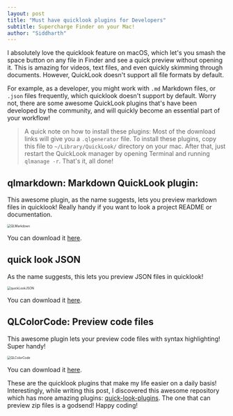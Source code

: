 ```yaml
---
layout: post
title: "Must have quicklook plugins for Developers"
subtitle: Supercharge Finder on your Mac!
author: "Siddharth"
---
```


I absolutely love the quicklook feature on macOS, which let's you smash the space button on any file in Finder and see a quick preview without opening it. This is amazing for videos, text files, and even quickly skimming through documents. However, QuickLook doesn't support all file formats by default.

For example, as a developer, you might work with `.md` Markdown files, or `.json` files frequently, which quicklook doesn't support by default. Worry not, there are some awesome QuickLook plugins that's have been developed by the community, and will quickly become an essential part of your workflow!

> A quick note on how to install these plugins: Most of the download links will give you a `.qlgenerator` file. To install these plugins, copy this file to `~/Library/QuickLook/` directory on your mac. After that, just restart the QuickLook manager by opening Terminal and running `qlmanage -r`. That's it, all done! 

## qlmarkdown: Markdown QuickLook plugin:

This awesome plugin, as the name suggests, lets you preview markdown files in quicklook!  Really handy if you want to look a project README or documentation.

<img src="{{site.url}}/assets/posts/quicklook/markdown.png" alt="QLMarkdown" style="zoom:50%;" />

You can download it [here](https://github.com/toland/qlmarkdown).

## quick look JSON

As the name suggests, this lets you preview JSON files in quicklook!

<img src="{{site.url}}/assets/posts/quicklook/json.png" alt="quickLookJSON" style="zoom:50%;" />

You can download it [here](http://www.sagtau.com/quicklookjson.html).

## QLColorCode: Preview code files

This awesome plugin lets your preview code files with syntax highlighting! Super handy!

<img src="{{site.url}}/assets/posts/quicklook/syntax.png" alt="QLColorCode" style="zoom:50%;" />

You can download it [here](https://github.com/anthonygelibert/QLColorCode).

These are the quicklook plugins that make my life easier on a daily basis! Interestingly, while writing this post, I discovered this awesome repository which has more amazing plugins: [quick-look-plugins](https://github.com/sindresorhus/quick-look-plugins). The one that can preview zip files is a godsend! Happy coding!